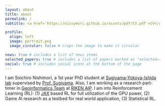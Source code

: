 ```yaml
---
layout: about
title: about
permalink: /
subtitle: <a href='https://nissymori.github.io/assets/pdf/CV.pdf'>CV</a> / <a href='https://scholar.google.co.jp/citations?user=swJkeuUAAAAJ&hl=ja&oi=ao'>Google Scholar</a> / <a href='https://github.com/nissymori'>GitHub</a> / <a href='https://twitter.com/nissymori1'>Twitter (X)</a>

profile:
  align: left
  image: portrait.png
  image_circular: false # crops the image to make it circular

news: true # includes a list of news items
selected_papers: true # includes a list of papers marked as "selected={true}"
social: true # includes social icons at the bottom of the page
---
```


I am Soichiro Nishimori, a 1st year PhD student at [Sugiyama-Yokoya-Ishida lab](https://www.ms.k.u-tokyo.ac.jp/) supervised by [Prof. Sugiyama](https://www.ms.k.u-tokyo.ac.jp/sugi/index.html). Also, I am working as a research part-timer in [Geoinformatics Team](https://www.riken.jp/en/research/labs/aip/goalorient_tech/geoinf/index.html) at [RIKEN AIP](https://www.riken.jp/research/labs/aip/). I am into Reinforcement Learning (RL): (1) [JAX](https://github.com/google/jax) based RL for full utilization of the GPU power, (2) Game AI research as a testbed for real world application, (3) Statistical RL.
